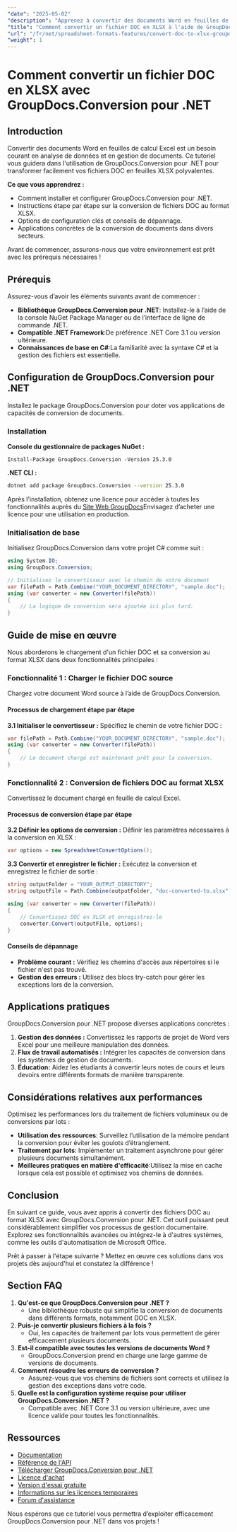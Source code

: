 ```yaml
---
"date": "2025-05-02"
"description": "Apprenez à convertir des documents Word en feuilles de calcul Excel sans effort à l'aide de GroupDocs.Conversion pour .NET avec ce guide complet."
"title": "Comment convertir un fichier DOC en XLSX à l'aide de GroupDocs.Conversion pour .NET ? Guide étape par étape"
"url": "/fr/net/spreadsheet-formats-features/convert-doc-to-xlsx-groupdocs-net/"
"weight": 1
---
```


# Comment convertir un fichier DOC en XLSX avec GroupDocs.Conversion pour .NET

## Introduction

Convertir des documents Word en feuilles de calcul Excel est un besoin courant en analyse de données et en gestion de documents. Ce tutoriel vous guidera dans l'utilisation de GroupDocs.Conversion pour .NET pour transformer facilement vos fichiers DOC en feuilles XLSX polyvalentes.

**Ce que vous apprendrez :**
- Comment installer et configurer GroupDocs.Conversion pour .NET.
- Instructions étape par étape sur la conversion de fichiers DOC au format XLSX.
- Options de configuration clés et conseils de dépannage.
- Applications concrètes de la conversion de documents dans divers secteurs.

Avant de commencer, assurons-nous que votre environnement est prêt avec les prérequis nécessaires !

## Prérequis

Assurez-vous d’avoir les éléments suivants avant de commencer :
- **Bibliothèque GroupDocs.Conversion pour .NET**: Installez-le à l’aide de la console NuGet Package Manager ou de l’interface de ligne de commande .NET.
- **Compatible .NET Framework**:De préférence .NET Core 3.1 ou version ultérieure.
- **Connaissances de base en C#**:La familiarité avec la syntaxe C# et la gestion des fichiers est essentielle.

## Configuration de GroupDocs.Conversion pour .NET

Installez le package GroupDocs.Conversion pour doter vos applications de capacités de conversion de documents.

### Installation

**Console du gestionnaire de packages NuGet :**
```shell
Install-Package GroupDocs.Conversion -Version 25.3.0
```

**.NET CLI :**
```bash
dotnet add package GroupDocs.Conversion --version 25.3.0
```

Après l'installation, obtenez une licence pour accéder à toutes les fonctionnalités auprès du [Site Web GroupDocs](https://purchase.groupdocs.com/temporary-license/)Envisagez d’acheter une licence pour une utilisation en production.

### Initialisation de base

Initialisez GroupDocs.Conversion dans votre projet C# comme suit :

```csharp
using System.IO;
using GroupDocs.Conversion;

// Initialisez le convertisseur avec le chemin de votre document
var filePath = Path.Combine("YOUR_DOCUMENT_DIRECTORY", "sample.doc");
using (var converter = new Converter(filePath))
{
    // La logique de conversion sera ajoutée ici plus tard.
}
```

## Guide de mise en œuvre

Nous aborderons le chargement d'un fichier DOC et sa conversion au format XLSX dans deux fonctionnalités principales :

### Fonctionnalité 1 : Charger le fichier DOC source

Chargez votre document Word source à l’aide de GroupDocs.Conversion.

#### Processus de chargement étape par étape

**3.1 Initialiser le convertisseur :**
Spécifiez le chemin de votre fichier DOC :

```csharp
var filePath = Path.Combine("YOUR_DOCUMENT_DIRECTORY", "sample.doc");
using (var converter = new Converter(filePath))
{
    // Le document chargé est maintenant prêt pour la conversion.
}
```

### Fonctionnalité 2 : Conversion de fichiers DOC au format XLSX

Convertissez le document chargé en feuille de calcul Excel.

#### Processus de conversion étape par étape

**3.2 Définir les options de conversion :**
Définir les paramètres nécessaires à la conversion en XLSX :

```csharp
var options = new SpreadsheetConvertOptions();
```

**3.3 Convertir et enregistrer le fichier :**
Exécutez la conversion et enregistrez le fichier de sortie :

```csharp
string outputFolder = "YOUR_OUTPUT_DIRECTORY";
string outputFile = Path.Combine(outputFolder, "doc-converted-to.xlsx");

using (var converter = new Converter(filePath))
{
    // Convertissez DOC en XLSX et enregistrez-le
    converter.Convert(outputFile, options);
}
```

#### Conseils de dépannage
- **Problème courant :** Vérifiez les chemins d'accès aux répertoires si le fichier n'est pas trouvé.
- **Gestion des erreurs :** Utilisez des blocs try-catch pour gérer les exceptions lors de la conversion.

## Applications pratiques

GroupDocs.Conversion pour .NET propose diverses applications concrètes :
1. **Gestion des données :** Convertissez les rapports de projet de Word vers Excel pour une meilleure manipulation des données.
2. **Flux de travail automatisés :** Intégrer les capacités de conversion dans les systèmes de gestion de documents.
3. **Éducation:** Aidez les étudiants à convertir leurs notes de cours et leurs devoirs entre différents formats de manière transparente.

## Considérations relatives aux performances

Optimisez les performances lors du traitement de fichiers volumineux ou de conversions par lots :
- **Utilisation des ressources**: Surveillez l’utilisation de la mémoire pendant la conversion pour éviter les goulots d’étranglement.
- **Traitement par lots**: Implémenter un traitement asynchrone pour gérer plusieurs documents simultanément.
- **Meilleures pratiques en matière d'efficacité**:Utilisez la mise en cache lorsque cela est possible et optimisez vos chemins de données.

## Conclusion

En suivant ce guide, vous avez appris à convertir des fichiers DOC au format XLSX avec GroupDocs.Conversion pour .NET. Cet outil puissant peut considérablement simplifier vos processus de gestion documentaire. Explorez ses fonctionnalités avancées ou intégrez-le à d'autres systèmes, comme les outils d'automatisation de Microsoft Office.

Prêt à passer à l'étape suivante ? Mettez en œuvre ces solutions dans vos projets dès aujourd'hui et constatez la différence !

## Section FAQ

1. **Qu'est-ce que GroupDocs.Conversion pour .NET ?**
   - Une bibliothèque robuste qui simplifie la conversion de documents dans différents formats, notamment DOC en XLSX.
2. **Puis-je convertir plusieurs fichiers à la fois ?**
   - Oui, les capacités de traitement par lots vous permettent de gérer efficacement plusieurs documents.
3. **Est-il compatible avec toutes les versions de documents Word ?**
   - GroupDocs.Conversion prend en charge une large gamme de versions de documents.
4. **Comment résoudre les erreurs de conversion ?**
   - Assurez-vous que vos chemins de fichiers sont corrects et utilisez la gestion des exceptions dans votre code.
5. **Quelle est la configuration système requise pour utiliser GroupDocs.Conversion .NET ?**
   - Compatible avec .NET Core 3.1 ou version ultérieure, avec une licence valide pour toutes les fonctionnalités.

## Ressources
- [Documentation](https://docs.groupdocs.com/conversion/net/)
- [Référence de l'API](https://reference.groupdocs.com/conversion/net/)
- [Télécharger GroupDocs.Conversion pour .NET](https://releases.groupdocs.com/conversion/net/)
- [Licence d'achat](https://purchase.groupdocs.com/buy)
- [Version d'essai gratuite](https://releases.groupdocs.com/conversion/net/)
- [Informations sur les licences temporaires](https://purchase.groupdocs.com/temporary-license/)
- [Forum d'assistance](https://forum.groupdocs.com/c/conversion/10)

Nous espérons que ce tutoriel vous permettra d’exploiter efficacement GroupDocs.Conversion pour .NET dans vos projets !